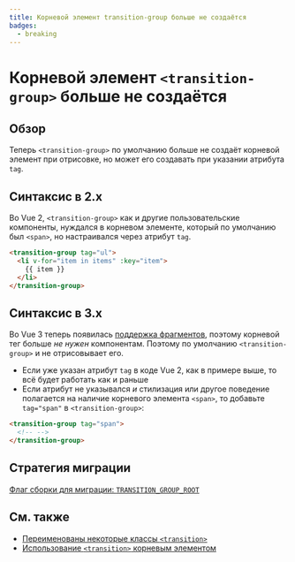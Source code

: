 ```yaml
---
title: Корневой элемент transition-group больше не создаётся
badges:
  - breaking
---
```


# Корневой элемент `<transition-group>` больше не создаётся <MigrationBadges :badges="$frontmatter.badges" />

## Обзор

Теперь `<transition-group>` по умолчанию больше не создаёт корневой элемент при отрисовке, но может его создавать при указании атрибута `tag`.

## Синтаксис в 2.x

Во Vue 2, `<transition-group>` как и другие пользовательские компоненты, нуждался в корневом элементе, который по умолчанию был `<span>`, но настраивался через атрибут `tag`.

```html
<transition-group tag="ul">
  <li v-for="item in items" :key="item">
    {{ item }}
  </li>
</transition-group>
```

## Синтаксис в 3.x

Во Vue 3 теперь появилась [поддержка фрагментов](fragments.md), поэтому корневой тег больше _не нужен_ компонентам. Поэтому по умолчанию `<transition-group>` и не отрисовывает его.

- Если уже указан атрибут `tag` в коде Vue 2, как в примере выше, то всё будет работать как и раньше
- Если атрибут не указывался _и_ стилизация или другое поведение полагается на наличие корневого элемента `<span>`, то добавьте `tag="span"` в `<transition-group>`:

```html
<transition-group tag="span">
  <!-- -->
</transition-group>
```

## Стратегия миграции

[Флаг сборки для миграции: `TRANSITION_GROUP_ROOT`](migration-build.md#конфигурация-совместимости)

## См. также

- [Переименованы некоторые классы `<transition>`](transition.md)
- [Использование `<transition>` корневым элементом](transition-as-root.md)
